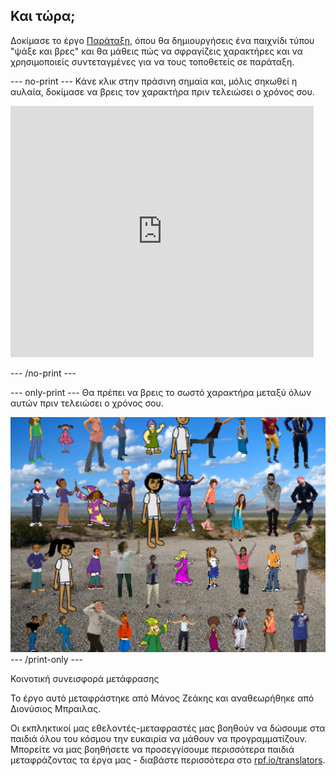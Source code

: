 ## Και τώρα;

Δοκίμασε το έργο [Παράταξη](https://projects.raspberrypi.org/el-GR/projects/lineup?utm_source=pathway&utm_medium=whatnext&utm_campaign=projects), όπου θα δημιουργήσεις ένα παιχνίδι τύπου "ψάξε και βρες" και θα μάθεις πώς να σφραγίζεις χαρακτήρες και να χρησιμοποιείς συντεταγμένες για να τους τοποθετείς σε παράταξη.

--- no-print --- Κάνε κλικ στην πράσινη σημαία και, μόλις σηκωθεί η αυλαία, δοκίμασε να βρεις τον χαρακτήρα πριν τελειώσει ο χρόνος σου.

<div class="scratch-preview">
  <iframe allowtransparency="true" width="485" height="402" src="https://scratch.mit.edu/projects/embed/259020474/?autostart=false" frameborder="0" scrolling="no"></iframe>
</div>

--- /no-print ---

--- only-print --- Θα πρέπει να βρεις το σωστό χαρακτήρα μεταξύ όλων αυτών πριν τελειώσει ο χρόνος σου.

![βιτρίνα](images/lineup-showcase.png) --- /print-only ---


Κοινοτική συνεισφορά μετάφρασης

Το έργο αυτό μεταφράστηκε από Μάνος Ζεάκης και αναθεωρήθηκε από Διονύσιος Μπραιλας.

Οι εκπληκτικοί μας εθελοντές-μεταφραστές μας βοηθούν να δώσουμε στα παιδιά όλου του κόσμου την ευκαιρία να μάθουν να προγραμματίζουν. Μπορείτε να μας βοηθήσετε να προσεγγίσουμε περισσότερα παιδιά μεταφράζοντας τα έργα μας - διαβάστε περισσότερα στο [rpf.io/translators](https://rpf.io/translators).